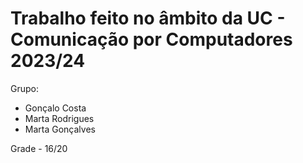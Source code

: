 # Trabalho feito no âmbito da UC - Comunicação por Computadores 2023/24

Grupo:

- Gonçalo Costa
- Marta Rodrigues
- Marta Gonçalves

Grade - 16/20
